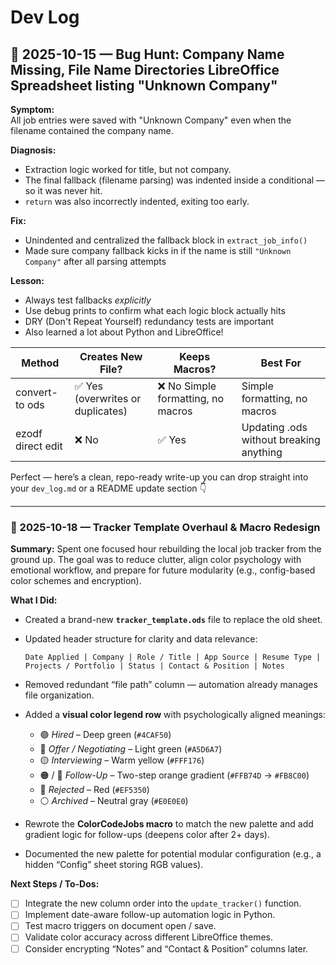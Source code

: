 # Dev Log

## 🧩 2025-10-15 — Bug Hunt: Company Name Missing, File Name Directories LibreOffice Spreadsheet listing "Unknown Company" 

**Symptom:**  
All job entries were saved with "Unknown Company" even when the filename contained the company name.

**Diagnosis:**  
- Extraction logic worked for title, but not company.
- The final fallback (filename parsing) was indented inside a conditional — so it was never hit.
- `return` was also incorrectly indented, exiting too early.

**Fix:**  
- Unindented and centralized the fallback block in `extract_job_info()`
- Made sure company fallback kicks in if the name is still `"Unknown Company"` after all parsing attempts

**Lesson:**  
- Always test fallbacks *explicitly*
- Use debug prints to confirm what each logic block actually hits
- DRY (Don't Repeat Yourself) redundancy tests are important
- Also learned a lot about Python and LibreOffice!
  
| Method | Creates New File? | Keeps Macros? | Best For
|---|---|---|---|
| convert-to ods | ✅ Yes (overwrites or duplicates)	 | ❌ No	Simple formatting, no macros |Simple formatting, no macros
|ezodf direct edit | ❌ No | 	✅ Yes | Updating .ods without breaking anything |

Perfect — here’s a clean, repo-ready write-up you can drop straight into your `dev_log.md` or a README update section 👇

---

### 🧩 2025-10-18 — Tracker Template Overhaul & Macro Redesign

**Summary:**
Spent one focused hour rebuilding the local job tracker from the ground up. The goal was to reduce clutter, align color psychology with emotional workflow, and prepare for future modularity (e.g., config-based color schemes and encryption).

**What I Did:**

* Created a brand-new **`tracker_template.ods`** file to replace the old sheet.
* Updated header structure for clarity and data relevance:

  ```
  Date Applied | Company | Role / Title | App Source | Resume Type | Projects / Portfolio | Status | Contact & Position | Notes
  ```
* Removed redundant “file path” column — automation already manages file organization.
* Added a **visual color legend row** with psychologically aligned meanings:

  * 🟢 *Hired* – Deep green (`#4CAF50`)
  * 💚 *Offer / Negotiating* – Light green (`#A5D6A7`)
  * 🟡 *Interviewing* – Warm yellow (`#FFF176`)
  * 🟠 / 🧡 *Follow-Up* – Two-step orange gradient (`#FFB74D` → `#FB8C00`)
  * 🔴 *Rejected* – Red (`#EF5350`)
  * ⚪ *Archived* – Neutral gray (`#E0E0E0`)
* Rewrote the **ColorCodeJobs macro** to match the new palette and add gradient logic for follow-ups (deepens color after 2+ days).
* Documented the new palette for potential modular configuration (e.g., a hidden “Config” sheet storing RGB values).

**Next Steps / To-Dos:**

* [ ] Integrate the new column order into the `update_tracker()` function.
* [ ] Implement date-aware follow-up automation logic in Python.
* [ ] Test macro triggers on document open / save.
* [ ] Validate color accuracy across different LibreOffice themes.
* [ ] Consider encrypting “Notes” and “Contact & Position” columns later.
